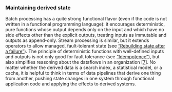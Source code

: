 ### Maintaining derived state 
Batch processing has a quite strong functional flavor (even if the code is not written in a
functional programming language): it encourages deterministic, pure functions whose output depends
only on the input and which have no side effects other than the explicit outputs, treating inputs as
immutable and outputs as append-only. Stream processing is similar, but it extends operators to
allow managed, fault-tolerant state (see [“Rebuilding state after a failure”](ch11.html#sec_stream_state_fault_tolerance)). The principle of deterministic functions with well-defined inputs and outputs is not only good for
fault tolerance (see [“Idempotence”](ch11.html#sec_stream_idempotence)), but also simplifies reasoning about the dataflows
in an organization [[7](ch12.html#Kreps2013vs_ch12)]. No matter whether the derived data
is a search index, a statistical model, or a cache, it is helpful to think in terms of data
pipelines that derive one thing from another, pushing state changes in one system through functional
application code and applying the effects to derived systems.